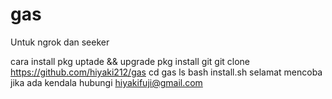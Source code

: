 # gas
Untuk ngrok dan seeker

cara install 
pkg uptade && upgrade
pkg install git
git clone https://github.com/hiyaki212/gas
cd gas 
ls
bash install.sh
selamat mencoba
jika ada kendala hubungi hiyakifuji@gmail.com
